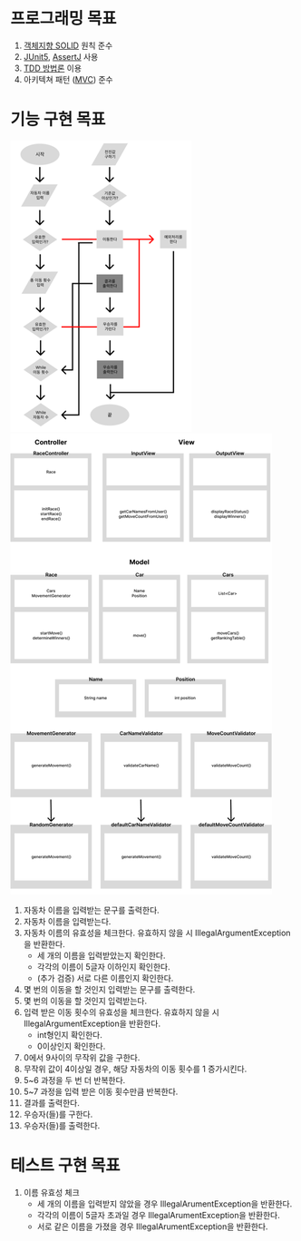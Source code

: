 # 프로그래밍 목표
1. [객체지향 SOLID](SOLID.md) 원칙 준수
2. [JUnit5](JUnit5.md), [AssertJ](AssertJ.md) 사용
3. [TDD 방법론](TDD.md) 이용 
4. 아키텍쳐 패턴 ([MVC](MVC.md)) 준수

# 기능 구현 목표
![img_4.png](img_4.png)
![img_3.png](img_3.png)
1. 자동차 이름을 입력받는 문구를 출력한다.
2. 자동차 이름을 입력받는다.
3. 자동차 이름의 유효성을 체크한다. 유효하지 않을 시 IllegalArgumentException을 반환한다.
   - 세 개의 이름을 입력받았는지 확인한다.
   - 각각의 이름이 5글자 이하인지 확인한다.
   - (추가 검증) 서로 다른 이름인지 확인한다.
4. 몇 번의 이동을 할 것인지 입력받는 문구를 출력한다.
5. 몇 번의 이동을 할 것인지 입력받는다.
6. 입력 받은 이동 횟수의 유효성을 체크한다. 유효하지 않을 시 IllegalArgumentException을 반환한다.
   - int형인지 확인한다.
   - 0이상인지 확인한다.
7. 0에서 9사이의 무작위 값을 구한다.
8. 무작위 값이 4이상일 경우, 해당 자동차의 이동 횟수를 1 증가시킨다.
9. 5~6 과정을 두 번 더 반복한다.
10. 5~7 과정을 입력 받은 이동 횟수만큼 반복한다.
11. 결과를 출력한다.
12. 우승자(들)를 구한다.
13. 우승자(들)를 출력한다.

# 테스트 구현 목표
1. 이름 유효성 체크
   - 세 개의 이름을 입력받지 않았을 경우 IllegalArumentException을 반환한다.
   - 각각의 이름이 5글자 초과일 경우 IllegalArumentException을 반환한다.
   - 서로 같은 이름을 가졌을 경우 IllegalArumentException을 반환한다.
